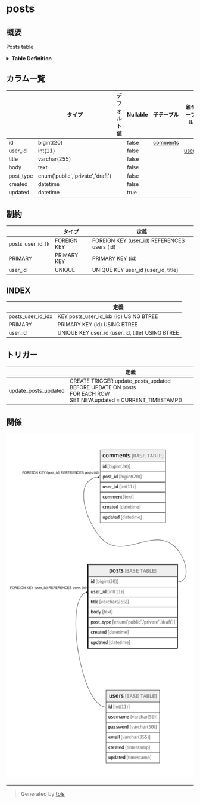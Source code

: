 # posts

## 概要

Posts table

<details>
<summary><strong>Table Definition</strong></summary>

```sql
CREATE TABLE `posts` (
  `id` bigint(20) NOT NULL AUTO_INCREMENT,
  `user_id` int(11) NOT NULL,
  `title` varchar(255) NOT NULL,
  `body` text NOT NULL,
  `post_type` enum('public','private','draft') NOT NULL COMMENT 'public/private/draft',
  `created` datetime NOT NULL,
  `updated` datetime DEFAULT NULL,
  PRIMARY KEY (`id`),
  UNIQUE KEY `user_id` (`user_id`,`title`),
  KEY `posts_user_id_idx` (`id`) USING BTREE,
  CONSTRAINT `posts_user_id_fk` FOREIGN KEY (`user_id`) REFERENCES `users` (`id`) ON DELETE CASCADE ON UPDATE NO ACTION
) ENGINE=InnoDB DEFAULT CHARSET=latin1 COMMENT='Posts table'
```

</details>

## カラム一覧

|           | タイプ                              | デフォルト値       | Nullable | 子テーブル                   | 親テーブル             | コメント                 |
| --------- | -------------------------------- | ------------ | -------- | ----------------------- | ----------------- | -------------------- |
| id        | bigint(20)                       |              | false    | [comments](comments.md) |                   |                      |
| user_id   | int(11)                          |              | false    |                         | [users](users.md) |                      |
| title     | varchar(255)                     |              | false    |                         |                   |                      |
| body      | text                             |              | false    |                         |                   |                      |
| post_type | enum('public','private','draft') |              | false    |                         |                   | public/private/draft |
| created   | datetime                         |              | false    |                         |                   |                      |
| updated   | datetime                         |              | true     |                         |                   |                      |

## 制約

|                  | タイプ         | 定義                                          |
| ---------------- | ----------- | ------------------------------------------- |
| posts_user_id_fk | FOREIGN KEY | FOREIGN KEY (user_id) REFERENCES users (id) |
| PRIMARY          | PRIMARY KEY | PRIMARY KEY (id)                            |
| user_id          | UNIQUE      | UNIQUE KEY user_id (user_id, title)         |

## INDEX

|                   | 定義                                              |
| ----------------- | ----------------------------------------------- |
| posts_user_id_idx | KEY posts_user_id_idx (id) USING BTREE          |
| PRIMARY           | PRIMARY KEY (id) USING BTREE                    |
| user_id           | UNIQUE KEY user_id (user_id, title) USING BTREE |

## トリガー

|                      | 定義                                                                                                                  |
| -------------------- | ------------------------------------------------------------------------------------------------------------------- |
| update_posts_updated | CREATE TRIGGER update_posts_updated BEFORE UPDATE ON posts<br>FOR EACH ROW<br>SET NEW.updated = CURRENT_TIMESTAMP() |

## 関係

![er](posts.png)

---

> Generated by [tbls](https://github.com/k1LoW/tbls)
